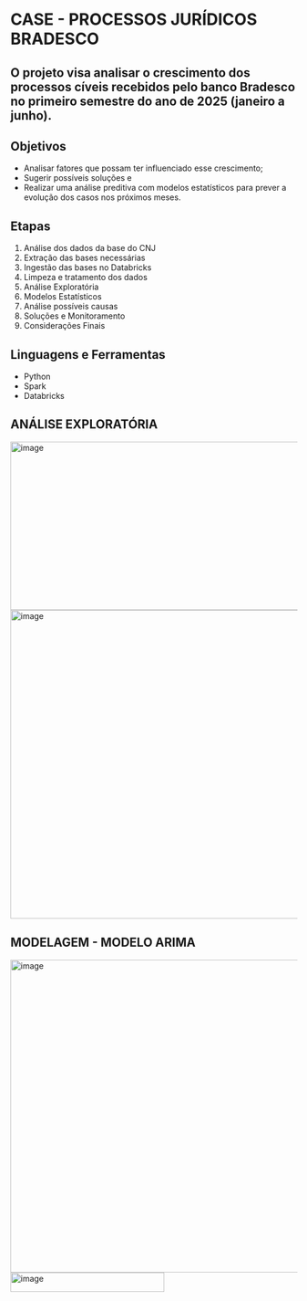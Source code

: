# CASE - PROCESSOS JURÍDICOS BRADESCO

## O projeto visa analisar o crescimento dos processos cíveis recebidos pelo banco Bradesco no primeiro semestre do ano de 2025 (janeiro a junho). 

## Objetivos
* Analisar fatores que possam ter influenciado esse crescimento;
* Sugerir possíveis soluções e
* Realizar uma análise preditiva com modelos estatísticos para prever a evolução dos casos nos próximos meses.

## Etapas
1. Análise dos dados da base do CNJ
2. Extração das bases necessárias
3. Ingestão das bases no Databricks
4. Limpeza e tratamento dos dados
5. Análise Exploratória
6. Modelos Estatísticos
7. Análise possíveis causas
8. Soluções e Monitoramento
9. Considerações Finais


## Linguagens e Ferramentas
* Python
* Spark
* Databricks


## ANÁLISE EXPLORATÓRIA

<img width="589" height="295" alt="image" src="https://github.com/user-attachments/assets/f568fac8-b994-48d2-8507-e2f5ad1c7cf3" />

<img width="1038" height="541" alt="image" src="https://github.com/user-attachments/assets/c9ebcd53-2f22-4e2e-b77d-673b53fc07af" />

## MODELAGEM - MODELO ARIMA

<img width="1028" height="548" alt="image" src="https://github.com/user-attachments/assets/a19e2dcf-5fd5-4b53-be1a-46b4f6d48e20" />

<img width="270" height="34" alt="image" src="https://github.com/user-attachments/assets/20554067-001d-46c2-b295-a6ec98c347ba" />





